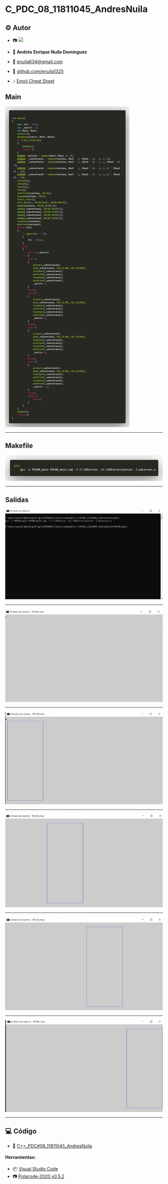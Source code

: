 # C_PDC_08_11811045_AndresNuila
## :copyright: Autor

- :camera: <img src="https://avatars2.githubusercontent.com/u/64881085?s=400&u=ccad14044b9b0daf5c7fc51567009f72e9eef5b8&v=4" width="160px">

- :older_man: **Andrés Enrique Nuila Domínguez**
- :e-mail: enuila634@gmail.com
- :link: [github.com/enuila1325](https://github.com/enuila1325)
- :notes: [Emoji Cheat Sheet](https://www.webfx.com/tools/emoji-cheat-sheet/)

## Main

![](images/Main.png)

---
## Makefile

![](images/Makefile.png)

---
## Salidas

![](images/comando_make.jpeg)

---
![](images/ventana_principal.jpeg)

---
![](images/primer_subventana.jpeg)

---
![](images/segunda_subventana.jpeg)

---
![](images/tercera_subventana.jpeg)

---
![](images/cuarta_subventana.jpeg)

---
## :computer: Código

- :blue_book: [C++_PDC#08_11811045_AndresNuila](https://github.com/enuila1325/C_PDC08_11811045_AndresNuila)
#### Herramientas:
- :package: [Visual Studio Code](https://code.visualstudio.com/)
- :camera: [Polacode-2020 v0.5.2](https://github.com/jeff-hykin/polacode)